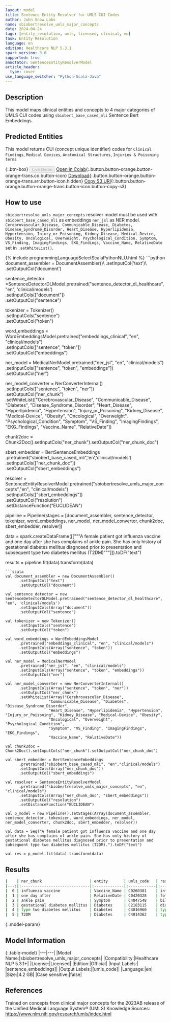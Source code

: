 ```yaml
---
layout: model
title: Sentence Entity Resolver for UMLS CUI Codes
author: John Snow Labs
name: sbiobertresolve_umls_major_concepts
date: 2024-04-24
tags: [entity_resolution, umls, licensed, clinical, en]
task: Entity Resolution
language: en
edition: Healthcare NLP 5.3.1
spark_version: 3.0
supported: true
annotator: SentenceEntityResolverModel
article_header:
  type: cover
use_language_switcher: "Python-Scala-Java"
---
```


## Description

This model maps clinical entities and concepts to 4 major categories of UMLS CUI codes using `sbiobert_base_cased_mli` Sentence Bert Embeddings. 

## Predicted Entities

This model returns CUI (concept unique identifier) codes for `Clinical Findings`, `Medical Devices`, `Anatomical Structures`, `Injuries & Poisoning terms`

{:.btn-box}
<button class="button button-orange" disabled>Live Demo</button>
[Open in Colab](https://colab.research.google.com/github/JohnSnowLabs/spark-nlp-workshop/blob/master/tutorials/Certification_Trainings/Healthcare/3.Clinical_Entity_Resolvers.ipynb){:.button.button-orange.button-orange-trans.co.button-icon}
[Download](https://s3.amazonaws.com/auxdata.johnsnowlabs.com/clinical/models/sbiobertresolve_umls_major_concepts_en_5.3.1_3.0_1713967626766.zip){:.button.button-orange.button-orange-trans.arr.button-icon.hidden}
[Copy S3 URI](s3://auxdata.johnsnowlabs.com/clinical/models/sbiobertresolve_umls_major_concepts_en_5.3.1_3.0_1713967626766.zip){:.button.button-orange.button-orange-trans.button-icon.button-copy-s3}

## How to use

`sbiobertresolve_umls_major_concepts` resolver model must be used with `sbiobert_base_cased_mli` as embeddings `ner_jsl` as NER model. `Cerebrovascular_Disease, Communicable_Disease, Diabetes, Disease_Syndrome_Disorder, Heart_Disease, Hyperlipidemia, Hypertension, Injury_or_Poisoning, Kidney_Disease, Medical-Device, Obesity, Oncological, Overweight, Psychological_Condition, Symptom, VS_Finding, ImagingFindings, EKG_Findings, Vaccine_Name, RelativeDate` set in `.setWhiteList()`.

<div class="tabs-box" markdown="1">
{% include programmingLanguageSelectScalaPythonNLU.html %}
```python
document_assembler = DocumentAssembler()\
      .setInputCol('text')\
      .setOutputCol('document')

sentence_detector =SentenceDetectorDLModel.pretrained("sentence_detector_dl_healthcare", "en", 'clinical/models')\
      .setInputCols(["document"])\
      .setOutputCol("sentence")

tokenizer = Tokenizer()\
      .setInputCols("sentence")\
      .setOutputCol("token")

word_embeddings = WordEmbeddingsModel.pretrained("embeddings_clinical", "en", "clinical/models")\
      .setInputCols(["sentence", "token"])\
      .setOutputCol("embeddings")

ner_model = MedicalNerModel.pretrained("ner_jsl", "en", "clinical/models")\
    .setInputCols(["sentence", "token", "embeddings"])\
    .setOutputCol("ner")

ner_model_converter = NerConverterInternal()\
    .setInputCols(["sentence", "token", "ner"])\
    .setOutputCol("ner_chunk")\
    .setWhiteList(["Cerebrovascular_Disease", "Communicable_Disease", "Diabetes", "Disease_Syndrome_Disorder", 
                   "Heart_Disease", "Hyperlipidemia", "Hypertension", "Injury_or_Poisoning", "Kidney_Disease", "Medical-Device", "Obesity", 
                   "Oncological", "Overweight", "Psychological_Condition", 
                   "Symptom", "VS_Finding", "ImagingFindings", "EKG_Findings", 
                   "Vaccine_Name", "RelativeDate"])

chunk2doc = Chunk2Doc().setInputCols("ner_chunk").setOutputCol("ner_chunk_doc")

sbert_embedder = BertSentenceEmbeddings\
     .pretrained("sbiobert_base_cased_mli",'en','clinical/models')\
     .setInputCols(["ner_chunk_doc"])\
     .setOutputCol("sbert_embeddings")

resolver = SentenceEntityResolverModel.pretrained("sbiobertresolve_umls_major_concepts","en", "clinical/models") \
     .setInputCols(["sbert_embeddings"]) \
     .setOutputCol("resolution")\
     .setDistanceFunction("EUCLIDEAN")

pipeline = Pipeline(stages = [document_assembler, sentence_detector, tokenizer, word_embeddings, ner_model, ner_model_converter, chunk2doc, sbert_embedder, resolver])

data = spark.createDataFrame([["""A female patient got influenza vaccine and one day after she has complains of ankle pain. She has only history of gestational diabetes mellitus diagnosed prior to presentation and subsequent type two diabetes mellitus (T2DM)"""]]).toDF("text")

results = pipeline.fit(data).transform(data)
```
```scala
val document_assembler = new DocumentAssembler()
      .setInputCol("text")
      .setOutputCol("document")

val sentence_detector = new SentenceDetectorDLModel.pretrained("sentence_detector_dl_healthcare", "en", 'clinical/models')
      .setInputCols(Array("document"))
      .setOutputCol("sentence")

val tokenizer = new Tokenizer()
      .setInputCols("sentence")
      .setOutputCol("token")

val word_embeddings = WordEmbeddingsModel
      .pretrained("embeddings_clinical", "en", "clinical/models")
      .setInputCols(Array("sentence", "token"))
      .setOutputCol("embeddings")

val ner_model = MedicalNerModel
      .pretrained("ner_jsl", "en", "clinical/models")
      .setInputCols(Array("sentence", "token", "embeddings"))
      .setOutputCol("ner")

val ner_model_converter = new NerConverterInternal()
      .setInputCols(Array("sentence", "token", "ner"))
      .setOutputCol("ner_chunk")
      .setWhiteList(Array("Cerebrovascular_Disease", 
                   "Communicable_Disease", "Diabetes", "Disease_Syndrome_Disorder", 
                   "Heart_Disease", "Hyperlipidemia", "Hypertension", "Injury_or_Poisoning", "Kidney_Disease", "Medical-Device", "Obesity", 
                   "Oncological", "Overweight", "Psychological_Condition", 
                   "Symptom", "VS_Finding", "ImagingFindings", "EKG_Findings", 
                   "Vaccine_Name", "RelativeDate"))

val chunk2doc = Chunk2Doc().setInputCols("ner_chunk").setOutputCol("ner_chunk_doc")

val sbert_embedder = BertSentenceEmbeddings
      .pretrained("sbiobert_base_cased_mli", "en","clinical/models")
      .setInputCols(Array("ner_chunk_doc"))
      .setOutputCol("sbert_embeddings")
    
val resolver = SentenceEntityResolverModel
      .pretrained("sbiobertresolve_umls_major_concepts", "en", "clinical/models")
      .setInputCols(Array("ner_chunk_doc", "sbert_embeddings"))
      .setOutputCol("resolution")
      .setDistanceFunction("EUCLIDEAN")

val p_model = new Pipeline().setStages(Array(document_assembler, sentence_detector, tokenizer, word_embeddings, ner_model, ner_model_converter, chunk2doc, sbert_embedder, resolver))
    
val data = Seq("A female patient got influenza vaccine and one day after she has complains of ankle pain. She has only history of gestational diabetes mellitus diagnosed prior to presentation and subsequent type two diabetes mellitus (T2DM).").toDF("text")  

val res = p_model.fit(data).transform(data)
```
</div>

## Results

```bash
|    | ner_chunk                     | entity       | umls_code   | resolution                                 | all_k_results                                       | all_k_distances                              | all_k_cosine_distances                       | all_k_resolutions                                                                |
|---:|:------------------------------|:-------------|:------------|:-------------------------------------------|:----------------------------------------------------|:---------------------------------------------|:---------------------------------------------|:---------------------------------------------------------------------------------|
|  0 | influenza vaccine             | Vaccine_Name | C0260381    | influenza vaccination                      | C0260381:::C1260452:::C4302763:::C4473357:::C3476...| 6.5367:::6.8250:::7.2029:::7.5281:::7.7098...| 0.0708:::0.0776:::0.0854:::0.0947:::0.0969...| influenza vaccination:::vaccin for influenza:::influenza vaccination given:::d...|
|  1 | one day after                 | RelativeDate | C0420328    | follow-up 1 day (finding)                  | C0420328:::C4534547:::C5441960:::C3843067:::C3842...| 7.2691:::8.1345:::8.6351:::9.3661:::9.6892...| 0.0814:::0.1016:::0.1151:::0.1348:::0.1451...| follow-up 1 day (finding):::initial day:::1/day:::within 1 day or less:::sudde...|
|  2 | ankle pain                    | Symptom      | C4047548    | bilateral ankle joint pain                 | C4047548:::C4315239:::C2032293:::C2089776:::C0576...| 4.8134:::6.7158:::6.9567:::7.1444:::7.1515...| 0.0337:::0.0665:::0.0703:::0.0751:::0.0741...| bilateral ankle joint pain:::joint and leg pain:::bilateral calf pain:::ankle ...|
|  3 | gestational diabetes mellitus | Diabetes     | C2183115    | diabetes mellitus during pregnancy         | C2183115:::C3161145:::C3532257:::C4303558:::C3840...| 5.2200:::6.3563:::6.9305:::7.1692:::7.2144...| 0.0401:::0.0596:::0.0717:::0.0750:::0.0773...| diabetes mellitus during pregnancy:::hx gestational diabetes:::gestational dia...|
|  4 | type two diabetes mellitus    | Diabetes     | C4016960    | type 2 diabetes mellitus, association with | C4016960:::C4014362:::C4016735:::C3532488:::C0260...| 4.3761:::5.4035:::5.5192:::6.1712:::6.2650...| 0.0285:::0.0438:::0.0460:::0.0568:::0.0583...| type 2 diabetes mellitus, association with:::type 2 diabetes mellitus (t2d):::...|
|  5 | T2DM                          | Diabetes     | C4014362    | type 2 diabetes mellitus (t2d)             | C4014362:::C1320657:::C4016960:::C4016735:::C0260...| 7.2798:::7.7099:::8.2517:::8.6288:::8.7378...| 0.0821:::0.0929:::0.1043:::0.1171:::0.1163...| type 2 diabetes mellitus (t2d):::type diabetes:::type 2 diabetes mellitus, ass...|
```

{:.model-param}
## Model Information

{:.table-model}
|---|---|
|Model Name:|sbiobertresolve_umls_major_concepts|
|Compatibility:|Healthcare NLP 5.3.1+|
|License:|Licensed|
|Edition:|Official|
|Input Labels:|[sentence_embeddings]|
|Output Labels:|[umls_code]|
|Language:|en|
|Size:|4.2 GB|
|Case sensitive:|false|

## References

Trained on concepts from clinical major concepts for the 2023AB release of the Unified Medical Language System® (UMLS) Knowledge Sources: https://www.nlm.nih.gov/research/umls/index.html

